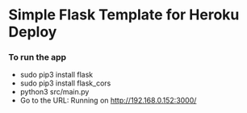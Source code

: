 # Simple Flask Template for Heroku Deploy

### To run the app
- sudo pip3 install flask
- sudo pip3 install flask_cors
- python3 src/main.py
- Go to the URL: Running on http://192.168.0.152:3000/